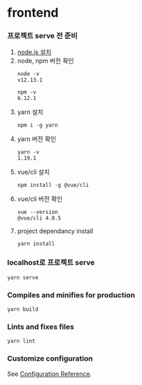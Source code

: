 # frontend

### 프로젝트 serve 전 준비
1. [node.js 설치](https://nodejs.org/ko/)
1. node, npm 버전 확인 
    ```
    node -v
    v12.13.1

    npm -v
    6.12.1
    ```
1. yarn 설치
    ```
    npm i -g yarn
    ```
1. yarn 버전 확인
    ```
    yarn -v
    1.19.1
    ```
1. vue/cli 설치
    ```
    npm install -g @vue/cli
    ```
1. vue/cli 버전 확인
    ```
    vue --version
    @vue/cli 4.0.5
    ```
1. project dependancy install
    ```
    yarn install
    ```

### localhost로 프로젝트 serve
```
yarn serve
```

### Compiles and minifies for production
```
yarn build
```

### Lints and fixes files
```
yarn lint
```

### Customize configuration
See [Configuration Reference](https://cli.vuejs.org/config/).
